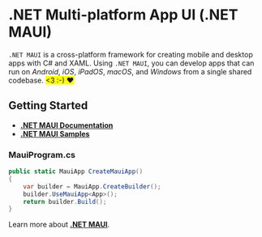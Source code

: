 # .NET Multi-platform App UI (.NET MAUI)

`.NET MAUI` is a cross-platform framework for creating mobile and desktop apps with C# and XAML. Using `.NET MAUI`, you can develop apps that can run on *Android*, *iOS*, *iPadOS*, *macOS*, and *Windows* from a single shared codebase. <span style="background:yellow"> <3 :-) :heart: </span>

## Getting Started

* __[.NET MAUI Documentation](https://docs.microsoft.com/dotnet/maui)__
* __[.NET MAUI Samples](https://github.com/dotnet/maui-samples)__

### MauiProgram.cs

```csharp
public static MauiApp CreateMauiApp()
{
	var builder = MauiApp.CreateBuilder();
	builder.UseMauiApp<App>();
	return builder.Build();
}
```

Learn more about __[.NET MAUI](https://dot.net/maui)__.
